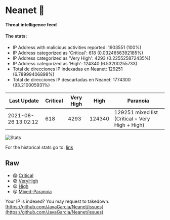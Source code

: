 # Neanet :hocho:
#### Threat intelligence feed
#### The stats:

- IP Address with malicious activities reported: 1903551 (100%)
- IP Address categorized as 'Critical':  618 (0.0324656392185%)
- IP Address categorized as 'Very High':  4293 (0.225525872435%)
- IP Address categorized as 'High':  124340 (6.53200255733)
- Total de direcciones IP indexadas en Neanet:  129251 (6.78999406898%)
- Total de direcciones IP descartadas en Neanet:  1774300 (93.210005931%)

| Last Update | Critical | Very High | High | Paranoia |
| --- | --- | --- | --- | --- |
| 2021-08-26 13:02:12 | 618 | 4293 | 124340 | 129251 mixed list (Critical + Very High + High)|

![Stats](https://docs.google.com/spreadsheets/d/e/2PACX-1vSnaNMIXVabIpDJjufMlzH7poXnshF3mgd8Is1g9ytUEzVsP5my4Trn8f-xkoLLQ38xpL3HtmUexLo6/pubchart?oid=501124687&format=image)

For the historical stats go to: [link](/stats.csv)
## Raw
- :scream: [Critical](https://raw.githubusercontent.com/JavaGarcia/Neanet/master/blacklists/neanet_critical.txt)
- :fearful: [VeryHigh](https://raw.githubusercontent.com/JavaGarcia/Neanet/master/blacklists/neanet_veryHigh.txtt)
- :frowning: [High](https://raw.githubusercontent.com/JavaGarcia/Neanet/master/blacklists/neanet_high.txt)
- :dizzy_face: [Mixed-Paranoia](https://raw.githubusercontent.com/JavaGarcia/Neanet/master/blacklists/neanet_all.txt)


Your IP is indexed? You may request to takedown. [https://github.com/JavaGarcia/Neanet/issues](https://github.com/JavaGarcia/Neanet/issues)




































































































































































































































































































































































































































































































































































































































































































































































































































































































































































































































































































































































































































































































































































































































































































































































































































































































































































































































































































































































































































































































































































































































































































































































































































































































































































































































































































































































































































































































































































































































































































































































































































































































































































































































































































































































































































































































































































































































































































































































































































































































































































































































































































































































































































































































































































































































































































































































































































































































































































































































































































































































































































































































































































































































































































































































































































































































































































































































































































































































































































































































































































































































































































































































































































































































































































































































































































































































































































































































































































































































































































































































































































































































































































































































































































































































































































































































































































































































































































































































































































































































































































































































































































































































































































































































































